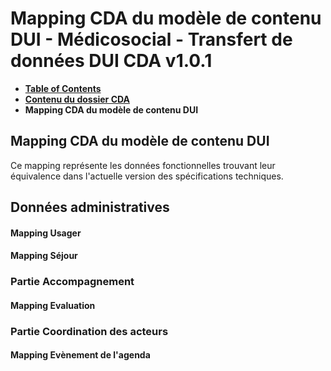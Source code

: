 # Mapping CDA du modèle de contenu DUI - Médicosocial - Transfert de données DUI CDA v1.0.1

* [**Table of Contents**](toc.md)
* [**Contenu du dossier CDA**](contenu_dossier.md)
* **Mapping CDA du modèle de contenu DUI**

## Mapping CDA du modèle de contenu DUI

 Ce mapping représente les données fonctionnelles trouvant leur équivalence dans l'actuelle version des spécifications techniques. 

## Données administratives

#### Mapping Usager

#### Mapping Séjour

### Partie Accompagnement

#### Mapping Evaluation

### Partie Coordination des acteurs

#### Mapping Evènement de l'agenda

